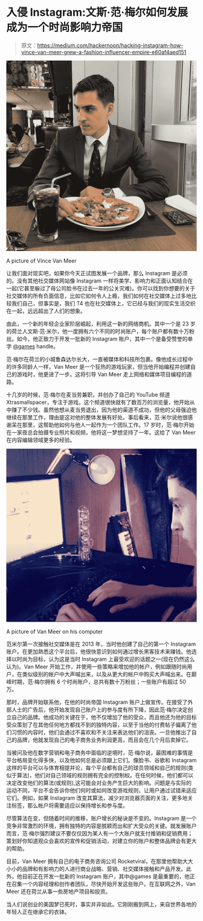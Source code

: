 # 入侵 Instagram:文斯·范·梅尔如何发展成为一个时尚影响力帝国

> 原文：<https://medium.com/hackernoon/hacking-instagram-how-vince-van-meer-grew-a-fashion-influencer-empire-e60af4aed151>

![](img/d2954cd6fc65b97466a24c4111864470.png)

A picture of Vince Van Meer

让我们面对现实吧，如果你今天正试图发展一个品牌，那么 Instagram 是必须的。没有其他社交媒体网站像 Instagram 一样将美学、影响力和正面认知结合在一起(它甚至躲过了母公司脸书在过去一年的公关灾难)。你可以找到你想要的关于社交媒体的所有负面信息，比如它如何令人上瘾，我们如何在社交媒体上过多地比较我们自己，但事实是，我们 T4 也在社交媒体上，它已经与我们的现实生活交织在一起，远远超出了人们的想象。

由此，一个新的年轻企业家阶层崛起，利用这一新的网络商机。其中一个是 23 岁的荷兰人文斯·范·米尔，他一度拥有六个不同的时尚账户，每个账户都有数十万粉丝。如今，他正致力于开发一批新的 Instagram 账户，其中一个是备受赞誉的单字 [@games](https://www.instagram.com/games/) handle。

范·梅尔在荷兰的小城鲁森达尔长大，一直被媒体和科技所包裹。像他成长过程中的许多同龄人一样，Van Meer 是一个狂热的游戏玩家，但当他开始编程并创建自己的游戏时，他更进了一步。这将引导 Van Meer 走上网络和媒体项目编程的道路。

十几岁的时候，范·梅尔在麦当劳兼职，并创办了自己的 YouTube 频道 Xtrasmallspacer，专注于游戏。这个频道很快就有了数百万的浏览量，他开始从中赚了不少钱。虽然他想从麦当劳退出，因为他的渠道不成功，但他的父母强迫他继续在那里工作，理由是这对他的整体发展有好处。事后看来，范·米尔说他很感谢呆在那里，这帮助他如何与他人一起作为一个团队工作。17 岁时，范·梅尔开始在一家夜总会拍摄专业照片和视频，他将这一梦想坚持了一年。这给了 Van Meer 在内容编辑领域更多的经验。

![](img/f6391ab98d67c6e4cf80cab8de349f3e.png)

A picture of Van Meer on his computer

范米尔第一次接触社交媒体是在 2013 年，当时他创建了自己的第一个 Instagram 账户。在更加熟悉这个平台后，他很快意识到如何通过增长黑客技术来赚钱。他选择以时尚为目标，认为这是当时 Instagram 上最受欢迎的话题之一(现在仍然这么认为)。Van Meer 开始工作，并使用一些策略来增加他的帐户，例如跟随时尚用户，在类似级别的帐户中大声喊出来，以及从更大的帐户中购买大声喊出来。在巅峰时期，范·梅尔拥有 6 个时尚账户，总共有数十万粉丝；一些账户有超过 50 万。

那时，品牌开始联系他，在他的时尚帝国 Instagram 账户上做宣传。在接受了外部人士的广告后，他开始发现自己账户上的参与度有所下降，因此范·梅尔决定创立自己的品牌。他成功的关键在于，他不仅增加了他的受众，而且他还为他的目标受众策划了在其他任何地方都找不到的独特内容，以至于当他的付费帖子偏离了他们习惯的内容时，他们会通过不喜欢和不关注来表达他们的沮丧。一旦他推出了自己的品牌，他就发现自己的电子商务业务利润更高，而且会在几个月后卖掉它。

当被问及他在数字营销和电子商务中面临的逆境时，范·梅尔说，最困难的事情是平台格局变化得多快，以及他如何总是必须跟上它们。像脸书、谷歌和 Instagram 这样的平台可以与体育相提并论，每个平台都有自己的球员领域和自己的规则(类似于算法)，他们对自己领域的规则拥有完全的控制权。在任何时候，他们都可以决定改变他们的算法(或规则),这可能会对业务产生巨大的影响。问题是与实际的运动不同，平台不会告诉你他们何时或如何改变游戏规则，让用户通过试错来适应它们。例如，如果 Instagram 改变其算法，减少对浏览器页面的关注，更多地关注标签，那么帐户将需要适应以保持增长和参与度。

尽管算法在变，但随着时间的推移，账户增长的秘诀是不变的。Instagram 是一个竞争非常激烈的环境，拥有独特的内容是脱颖而出和扩大受众的关键。就发展账户而言，范·梅尔强烈建议不要仅仅因为某人有一个大账户就支付推销和促销费用；策划好你知道观众会喜欢的宣传和促销活动，对建立你的账户和整体品牌会有更大的帮助。

目前，Van Meer 拥有自己的电子商务咨询公司 Rocketviral，在那里他帮助大大小小的品牌和有影响力的人进行商业战略、营销、社交媒体接触和产品开发。此外，他目前正在开发一批新的 Instagram 账户，其中@games 是最重要的，他正在召集一个内容经理和创作者团队，尽快开始开发这些账户。在互联网之外，Van Meer 还在荷兰从事一些房地产项目和投资。

当人们说创业的美国梦已死时，事实并非如此。它刚刚搬到网上，来自世界各地的年轻人正在继承它的衣钵。